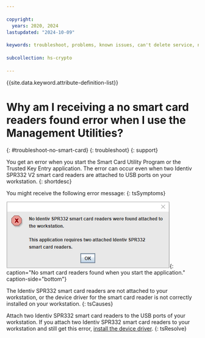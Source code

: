 ```yaml
---

copyright:
  years: 2020, 2024
lastupdated: "2024-10-09"

keywords: troubleshoot, problems, known issues, can't delete service, no smart card readers found when you start application

subcollection: hs-crypto

---
```


{{site.data.keyword.attribute-definition-list}}




# Why am I receiving a no smart card readers found error when I use the Management Utilities?
{: #troubleshoot-no-smart-card}
{: troubleshoot}
{: support}

You get an error when you start the Smart Card Utility Program or the Trusted Key Entry application. The error can occur even when two Identiv SPR332 V2 smart card readers are attached to USB ports on your workstation.
{: shortdesc}

You might receive the following error message:
{: tsSymptoms}

![No smart card readers found when you start the application](/images/no-smart-card-readers.gif "Blocked PIN on EP11 smart card"){: caption="No smart card readers found when you start the application." caption-side="bottom"}

The Identiv SPR332 smart card readers are not attached to your workstation, or the device driver for the smart card reader is not correctly installed on your workstation.
{: tsCauses}

Attach two Identiv SPR332 smart card readers to the USB ports of your workstation. If you attach two Identiv SPR332 smart card readers to your workstation and still get this error, [install the device driver](/docs/hs-crypto?topic=hs-crypto-prepare-management-utilities#install-smart-card-reader-driver).
{: tsResolve}

